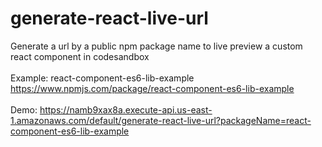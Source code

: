 # generate-react-live-url
Generate a url by a public npm package name to live preview a custom react component in codesandbox
<br/>
<br/>
Example: react-component-es6-lib-example
https://www.npmjs.com/package/react-component-es6-lib-example
<br/>
<br/>
Demo:
https://namb9xax8a.execute-api.us-east-1.amazonaws.com/default/generate-react-live-url?packageName=react-component-es6-lib-example
